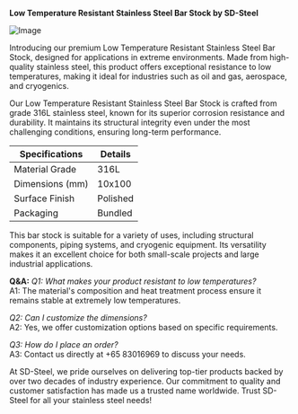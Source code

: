 **Low Temperature Resistant Stainless Steel Bar Stock by SD-Steel**

![Image](https://github.com/user-attachments/assets/2567258e-e124-4816-932d-1809bd27ef0b)

Introducing our premium Low Temperature Resistant Stainless Steel Bar Stock, designed for applications in extreme environments. Made from high-quality stainless steel, this product offers exceptional resistance to low temperatures, making it ideal for industries such as oil and gas, aerospace, and cryogenics.

Our Low Temperature Resistant Stainless Steel Bar Stock is crafted from grade 316L stainless steel, known for its superior corrosion resistance and durability. It maintains its structural integrity even under the most challenging conditions, ensuring long-term performance.

| **Specifications** | **Details** |
|--------------------|-------------|
| Material Grade     | 316L        |
| Dimensions (mm)    | 10x100      |
| Surface Finish     | Polished    |
| Packaging          | Bundled     |

This bar stock is suitable for a variety of uses, including structural components, piping systems, and cryogenic equipment. Its versatility makes it an excellent choice for both small-scale projects and large industrial applications.

**Q&A:**
*Q1: What makes your product resistant to low temperatures?*  
A1: The material's composition and heat treatment process ensure it remains stable at extremely low temperatures.

*Q2: Can I customize the dimensions?*  
A2: Yes, we offer customization options based on specific requirements.

*Q3: How do I place an order?*  
A3: Contact us directly at +65 83016969 to discuss your needs.

At SD-Steel, we pride ourselves on delivering top-tier products backed by over two decades of industry experience. Our commitment to quality and customer satisfaction has made us a trusted name worldwide. Trust SD-Steel for all your stainless steel needs!